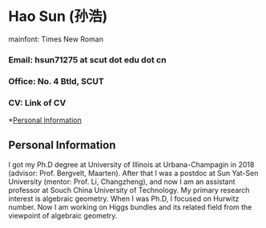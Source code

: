 # Hao Sun (孙浩)

mainfont: Times New Roman

### Email: hsun71275 at scut dot edu dot cn
### Office: No. 4 Btld, SCUT
### CV: Link of CV

*[Personal Information](#PI)

<h2 id="PI"> Personal Information </h2>

I got my Ph.D degree at University of Illinois at Urbana-Champagin in 2018 (advisor: Prof. Bergvelt, Maarten). After that I was a postdoc at Sun Yat-Sen University (mentor: Prof. Li, Changzheng), and now I am an assistant professor at Souch China University of Technology. My primary research interest is algebraic geometry. When I was Ph.D, I focused on Hurwitz number. Now I am working on Higgs bundles and its related field from the viewpoint of algebraic geometry.


  
  
